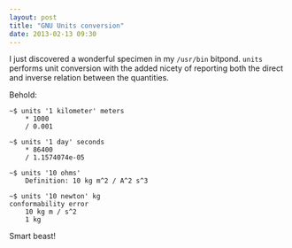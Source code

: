 ```yaml
---
layout: post
title: "GNU Units conversion"
date: 2013-02-13 09:30
---
```


I just discovered a wonderful specimen in my `/usr/bin` bitpond. `units`
performs unit conversion with the added nicety of reporting both the direct and
inverse relation between the quantities.

Behold:

    ~$ units '1 kilometer' meters
        * 1000
        / 0.001

    ~$ units '1 day' seconds
        * 86400
        / 1.1574074e-05

    ~$ units '10 ohms'
        Definition: 10 kg m^2 / A^2 s^3

    ~$ units '10 newton' kg
    conformability error
        10 kg m / s^2
        1 kg

Smart beast!
